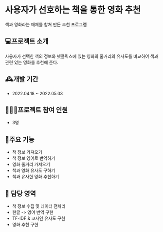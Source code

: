 # 사용자가 선호하는 책을 통한 영화 추천
책과 영화라는 매체를 합쳐 만든 추천 프로그램

## 💻프로젝트 소개
사용자가 선택한 책의 정보와 넷플릭스에 있는 영화의 줄거리의 유사도를 비교하여 책과 관련 있는 영화를 추천해 준다.

## 🕰️개발 기간
* 2022.04.18 ~ 2022.05.03

## 🧑‍🤝‍🧑프로젝트 참여 인원
* 3명

## 📌주요 기능
* 책 정보 가져오기
* 책 정보 영어로 번역하기
* 영화 줄거리 가져오기
* 책과 영화 유사도 구하기
* 책과 유사한 영화 추천하기

## 🙋 담당 영역
* 책 정보 수집 및 데이터 전처리
* 한글 -> 영어 번역 구현
* TF-IDF & 코사인 유사도 구현
* 영화 추천 구현
